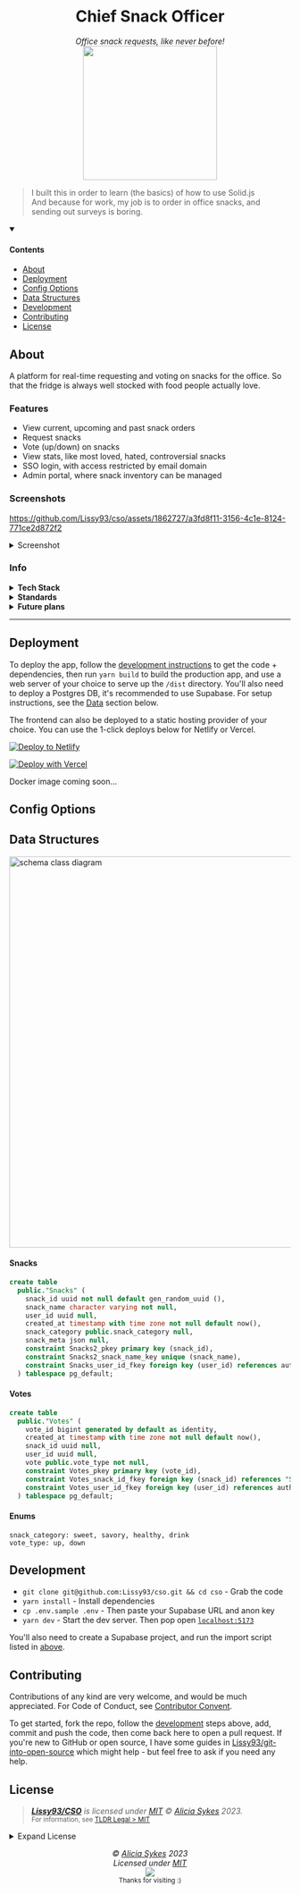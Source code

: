 
<h1 align="center">Chief Snack Officer</h1>
<p align="center">
  <i>Office snack requests, like never before!</i><br>
  <!-- <a align="center" href="https://cso.as93.net">🌐 <b>cso.as93.net</b></a><br /> -->
  <a href="https://snack-champion.as93.net">
    <img width="240" src="https://i.ibb.co/d43WK4Z/snack-champ-robot-transparent.png" />
  </a>
  <br>
</p>

> I built this in order to learn (the basics) of how to use Solid.js<br />
> And because for work, my job is to order in office snacks, and sending out surveys is boring.

<details open>
  <summary><h4>Contents</h4></summary>
  
- [About](#about)
- [Deployment](#deployment)
- [Config Options](#config-options)
- [Data Structures](#data-structures)
- [Development](#development)
- [Contributing](#contributing)
- [License](#license)
</details>

## About

A platform for real-time requesting and voting on snacks for the office.
So that the fridge is always well stocked with food people actually love.

### Features
- View current, upcoming and past snack orders
- Request snacks
- Vote (up/down) on snacks
- View stats, like most loved, hated, controversial snacks
- SSO login, with access restricted by email domain
- Admin portal, where snack inventory can be managed

### Screenshots

https://github.com/Lissy93/cso/assets/1862727/a3fd8f11-3156-4c1e-8124-771ce2d872f2

<details>

  <summary>Screenshot</summary>

  <p align="center">
  <img width="700" src="https://i.ibb.co/xHbTtSF/snack-champion-home.png" />
  </p>
  
</details>


### Info

<details>
  <summary><b>Tech Stack</b></summary

Built using Solid.js <sup>[[1]](https://www.solidjs.com/)</sup> on the frontend (along with TS <sup>[[2]](https://www.typescriptlang.org/)</sup> and SCSS <sup>[[3]](https://sass-lang.com/)</sup>), tested with Jest <sup>[[4]](https://jestjs.io/)</sup>, bundled with Vite <sup>[[5]](https://vitejs.dev/)</sup>. The data is stored using a Postgress <sup>[[6]](https://www.postgresql.org/)</sup> DB via Supabase <sup>[[7]](https://supabase.com/)</sup>, with the frontend deployed to Netlify <sup>[[8]](https://www.netlify.com/)</sup> and the code hosted on GitHub <sup>[[9]](https://github.com)</sup> and CI/CD workflows managed with GH Actions<sup>[[10]](https://docs.github.com/en/actions)</sup>.

</details>

<details>
  <summary><b>Standards</b></summary

- **Configurable:** Set your companies name, branding and terminology
- **International:** No hard-coded copy, for easy language translations
- **Tested:** Fully unit tested with Jest, joined together with E2E
- **Documented:** In-code and MD docs, as well as strict typings for devs
- **Accessible:** Meets AA accessibility standards, so no one is left out
- **Performant:** Reactive, SSR, Caching
- **Responsive:** Mobile-first UI, optimized for a variety of devices
- **Secure:** Data is encrypted
- **Open Source:** All source code and docs are freely available on GitHub
- **Easy:** Super quick and simple to deploy your own instance on a range of architectures
- **Observable:** Easy monitoring, with errors tracked via GlitchTip and basic analytics via Plausible
- **Automated:** New releases are automatically tested and deployed by the CI/CD pipeline
- **SEO** SSR, meta
- **Compatible:** Consistent across all modern browser and devices, with fallback polyfills to support legacy environments
- **Privacy Respecting:** No invasive tracking, and the user can export or delete their data at any time
- **Neat:** Consistent coding standards are implemented with Prettier and ESLint 

</details>

<details>
  <summary><b>Future plans</b></summary
                                
I think it would be pretty fun to extend this, to automate as much of the process as possible. Based on snack ratings and user requests, use AI to generate a varied list of snacks that's within budget. Hook up to Slack to get approval from HR, use a supermarket API to make the order, generate the invoice and submit that to our companies expenses API, insert the arrival time into my calendar with Google API, and then collect employee snack feedback, and iterate for the next week.

That would basically be my whole job, automated.
  
</details>


---

## Deployment

To deploy the app, follow the [development instructions](#development) to get the code + dependencies, then run `yarn build` to build the production app, and use a web server of your choice to serve up the `/dist` directory.
You'll also need to deploy a Postgres DB, it's recommended to use Supabase. For setup instructions, see the [Data](#data-structures) section below.

The frontend can also be deployed to a static hosting provider of your choice. You can use the 1-click deploys below for Netlify or Vercel.

[![Deploy to Netlify](https://img.shields.io/badge/Deploy-Netlify-%2330c8c9?style=for-the-badge&logo=netlify&labelColor=1e0e41 'Deploy CSO to Netlify, via 1-Click Script')](https://app.netlify.com/start/deploy?repository=https://github.com/lissy93/cso)

[![Deploy with Vercel](https://img.shields.io/badge/Deploy-Vercel-%23ffffff?style=for-the-badge&logo=vercel&labelColor=1e0e41)](https://vercel.com/new/clone?repository-url=https%3A%2F%2Fgithub.com%2FLissy93%2Fcso&env=VITE_SUPABASE_URL,VITE_SUPABASE_ANON_KEY&envDescription=Login%20%2F%20create%20a%20Supabase%20account%2C%20then%20navigate%20to%20Settings%20--%3E%20API%20copy%20the%20URL%20and%20Anon%20API%20key%20&project-name=cso&repository-name=cso-fork)

Docker image coming soon...

<!-- Run `docker run -p 3000:3000 lissy93/cso`, then open [`localhost:3000`](http://localhost:3000)

<details>
<summary>Docker Options</summary>

You can get the Docker image from:
- DockerHub: [`lissy93/cso`](https://hub.docker.com/r/lissy93/cso)
- GHCR: [`ghcr.io/lissy93/cso`](https://github.com/Lissy93/cso/pkgs/container/web-check)
- Or build the image yourself by cloning the repo and running `docker build -t web-check .`

</details> -->


## Config Options

## Data Structures

<img src="https://github.com/Lissy93/cso/assets/1862727/866d2c52-685b-4a5d-ab96-f28b28194f3c" alt="schema class diagram" width="700" />


#### Snacks
```sql
create table
  public."Snacks" (
    snack_id uuid not null default gen_random_uuid (),
    snack_name character varying not null,
    user_id uuid null,
    created_at timestamp with time zone not null default now(),
    snack_category public.snack_category null,
    snack_meta json null,
    constraint Snacks2_pkey primary key (snack_id),
    constraint Snacks2_snack_name_key unique (snack_name),
    constraint Snacks_user_id_fkey foreign key (user_id) references auth.users (id) on update cascade on delete set null
  ) tablespace pg_default;
```

#### Votes
```sql
create table
  public."Votes" (
    vote_id bigint generated by default as identity,
    created_at timestamp with time zone not null default now(),
    snack_id uuid null,
    user_id uuid null,
    vote public.vote_type not null,
    constraint Votes_pkey primary key (vote_id),
    constraint Votes_snack_id_fkey foreign key (snack_id) references "Snacks" (snack_id),
    constraint Votes_user_id_fkey foreign key (user_id) references auth.users (id)
  ) tablespace pg_default;
```

#### Enums
```
snack_category: sweet, savory, healthy, drink	
vote_type: up, down
```

## Development

- `git clone git@github.com:Lissy93/cso.git && cd cso` - Grab the code
- `yarn install` - Install dependencies
- `cp .env.sample .env` - Then paste your Supabase URL and anon key
- `yarn dev` - Start the dev server. Then pop open [`localhost:5173`](http://localhost:5173)

You'll also need to create a Supabase project, and run the import script listed in [above](#data-structures).


## Contributing

Contributions of any kind are very welcome, and would be much appreciated.
For Code of Conduct, see [Contributor Convent](https://www.contributor-covenant.org/version/2/1/code_of_conduct/).

To get started, fork the repo, follow the [development](#development) steps above, add, commit and push the code, then come back here to open a pull request. If you're new to GitHub or open source, I have some guides in [Lissy93/git-into-open-source](https://github.com/Lissy93/git-into-open-source/) which might help - but feel free to ask if you need any help.

## License

> _**[Lissy93/CSO](https://github.com/Lissy93/cso)** is licensed under [MIT](https://github.com/Lissy93/cso/blob/HEAD/LICENSE) © [Alicia Sykes](https://aliciasykes.com) 2023._<br>
> <sup align="right">For information, see <a href="https://tldrlegal.com/license/mit-license">TLDR Legal > MIT</a></sup>

<details>
<summary>Expand License</summary>

```
The MIT License (MIT)
Copyright (c) Alicia Sykes <alicia@omg.com> 

Permission is hereby granted, free of charge, to any person obtaining a copy 
of this software and associated documentation files (the "Software"), to deal 
in the Software without restriction, including without limitation the rights 
to use, copy, modify, merge, publish, distribute, sub-license, and/or sell 
copies of the Software, and to permit persons to whom the Software is furnished 
to do so, subject to the following conditions:

The above copyright notice and this permission notice shall be included install 
copies or substantial portions of the Software.

THE SOFTWARE IS PROVIDED "AS IS", WITHOUT WARRANTY OF ANY KIND, EXPRESS OR IMPLIED,
INCLUDING BUT NOT LIMITED TO THE WARRANTIES OF MERCHANT ABILITY, FITNESS FOR A
PARTICULAR PURPOSE AND NON INFRINGEMENT. IN NO EVENT SHALL THE AUTHORS OR COPYRIGHT
HOLDERS BE LIABLE FOR ANY CLAIM, DAMAGES OR OTHER LIABILITY, WHETHER IN AN ACTION
OF CONTRACT, TORT OR OTHERWISE, ARISING FROM, OUT OF OR IN CONNECTION WITH THE
SOFTWARE OR THE USE OR OTHER DEALINGS IN THE SOFTWARE.
```

</details>


<!-- License + Copyright -->
<p  align="center">
  <i>© <a href="https://aliciasykes.com">Alicia Sykes</a> 2023</i><br>
  <i>Licensed under <a href="https://gist.github.com/Lissy93/143d2ee01ccc5c052a17">MIT</a></i><br>
  <a href="https://github.com/lissy93"><img src="https://i.ibb.co/4KtpYxb/octocat-clean-mini.png" /></a><br>
  <sup>Thanks for visiting :)</sup>
</p>

<!-- Dinosaurs are Awesome -->
<!-- 
                        . - ~ ~ ~ - .
      ..     _      .-~               ~-.
     //|     \ `..~                      `.
    || |      }  }              /       \  \
(\   \\ \~^..'                 |         }  \
 \`.-~  o      /       }       |        /    \
 (__          |       /        |       /      `.
  `- - ~ ~ -._|      /_ - ~ ~ ^|      /- _      `.
              |     /          |     /     ~-.     ~- _
              |_____|          |_____|         ~ - . _ _~_-_
-->

